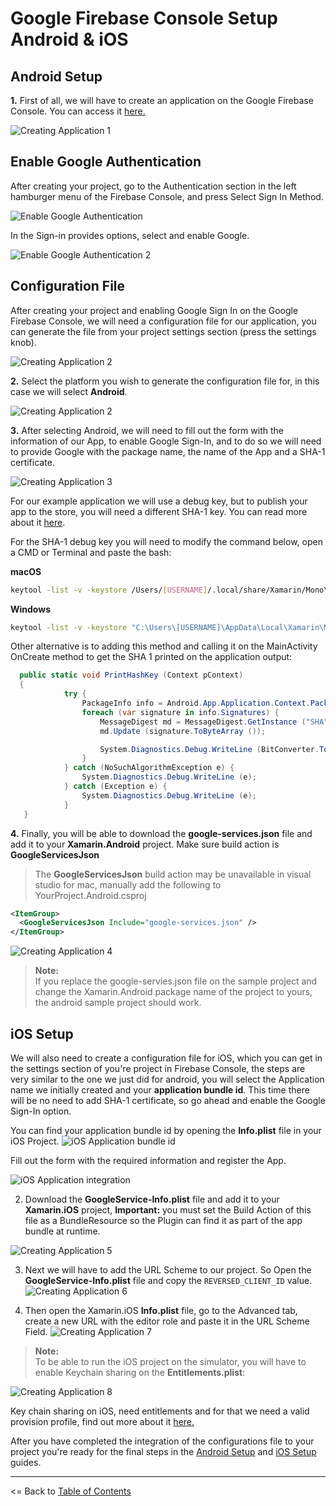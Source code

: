 # Google Firebase Console Setup Android & iOS
## Android Setup
**1.** First of all, we will have to create an application on the Google Firebase Console. You can access it [here.](https://console.firebase.google.com/)

![Creating Application 1](https://github.com/CrossGeeks/GoogleClientPlugin/blob/master/images/FirebaseConsoleCreateApp.PNG?raw=true)

## Enable Google Authentication
After creating your project, go to the Authentication section in the left hamburger menu of the Firebase Console, and press Select Sign In Method.

![Enable Google Authentication](https://github.com/CrossGeeks/GoogleClientPlugin/blob/master/images/FirebaseAuthSignInMethod.PNG?raw=true)


In the Sign-in provides options, select and enable Google.

![Enable Google Authentication 2](https://github.com/CrossGeeks/GoogleClientPlugin/blob/master/images/FirebaseConsoleEnableAuthGoogle.PNG?raw=true)

## Configuration File
After creating your project and enabling Google Sign In on the Google Firebase Console, we will need a configuration file for our application, you can generate the file from your project settings section (press the settings knob).

![Creating Application 2](https://github.com/CrossGeeks/GoogleClientPlugin/blob/master/images/FirebaseConsoleSettings.PNG?raw=true)

**2.** Select the platform you wish to generate the configuration file for, in this case we will select **Android**.

![Creating Application 2](https://github.com/CrossGeeks/GoogleClientPlugin/blob/master/images/FirebaseConsoleAddToPlatform.PNG?raw=true)

**3.** After selecting Android, we will need to fill out the form with the information of our App, to enable Google Sign-In, and to do so we will need to provide Google with the package name, the name of the App and a SHA-1 certificate.

![Creating Application 3](https://github.com/CrossGeeks/GoogleClientPlugin/blob/master/images/FirebaseConsoleAddToAndroid.PNG?raw=true)

For our example application we will use a debug key, but to publish your app to the store, you will need a different SHA-1 key. You can read more about it [here](https://docs.microsoft.com/en-us/xamarin/android/platform/maps-and-location/maps/obtaining-a-google-maps-api-key?tabs=vswin#Obtaining_your_Signing_Key_Fingerprint). 

For the SHA-1 debug key you will need to modify the command below, open a CMD or Terminal and paste the bash:

**macOS**
```bash
keytool -list -v -keystore /Users/[USERNAME]/.local/share/Xamarin/Mono\ for\ Android/debug.keystore -alias androiddebugkey -storepass android -keypass android
```

**Windows**

```bash
keytool -list -v -keystore "C:\Users\[USERNAME]\AppData\Local\Xamarin\Mono for Android\debug.keystore" -alias androiddebugkey -storepass android -keypass android

```
Other alternative is to adding this method and calling it on the MainActivity OnCreate method to get the SHA 1 printed on the application output:

```cs
  public static void PrintHashKey (Context pContext)
  {
            try {
                PackageInfo info = Android.App.Application.Context.PackageManager.GetPackageInfo (Android.App.Application.Context.PackageName, PackageInfoFlags.Signatures);
                foreach (var signature in info.Signatures) {
                    MessageDigest md = MessageDigest.GetInstance ("SHA");
                    md.Update (signature.ToByteArray ());

                    System.Diagnostics.Debug.WriteLine (BitConverter.ToString(md.Digest ()).Replace ("-", ":"));
                }
            } catch (NoSuchAlgorithmException e) {
                System.Diagnostics.Debug.WriteLine (e);
            } catch (Exception e) {
                System.Diagnostics.Debug.WriteLine (e);
            }
   }
```

**4.** Finally, you will be able to download the **google-services.json** file and add it to your **Xamarin.Android** project. Make sure build action is **GoogleServicesJson**

> The **GoogleServicesJson** build action may be unavailable in visual studio for mac, manually add the following to YourProject.Android.csproj
```xml
<ItemGroup>
  <GoogleServicesJson Include="google-services.json" />
</ItemGroup>
```

![Creating Application 4](https://github.com/CrossGeeks/GoogleClientPlugin/blob/master/images/ConfigurationFileAndroid.PNG?raw=true)


>**Note:**  
>If you replace the google-servies.json file on the sample project and change the Xamarin.Android package name of the project to yours, the android sample project should work.


## iOS Setup
We will also need to create a configuration file for iOS, which you can get in the settings section of you're project in Firebase Console, the steps are very similar to the one we just did for android, you will select the Application name we initially created and your **application bundle id**. This time there will be no need to add SHA-1 certificate, so go ahead and enable the Google Sign-In option.

You can find your application bundle id by opening the **Info.plist** file in your iOS Project.
![iOS Application bundle id](https://github.com/CrossGeeks/GoogleClientPlugin/blob/master/images/iOSInfoplistBundleID.PNG?raw=true)

Fill out the form with the required information and register the App.

![iOS Application integration](https://github.com/CrossGeeks/GoogleClientPlugin/blob/master/images/FirebaseConsoleAddToiOS.PNG?raw=true)


2. Download the **GoogleService-Info.plist** file and add it to your **Xamarin.iOS** project, **Important:** you must set the Build Action of this file as a BundleResource so the Plugin can find it as part of the app bundle at runtime.

![Creating Application 5](https://github.com/CrossGeeks/GoogleClientPlugin/blob/master/images/ConfigurationFileiOS.PNG?raw=true)

3. Next we will have to add the URL Scheme to our project. So Open the **GoogleService-Info.plist** file and copy the `REVERSED_CLIENT_ID` value.
![Creating Application 6](https://github.com/CrossGeeks/GoogleClientPlugin/blob/master/images/iOSReversedClientID.PNG?raw=true)

4. Then open the Xamarin.iOS **Info.plist** file, go to the Advanced tab, create a new URL with the editor role and paste it in the URL Scheme Field.
![Creating Application 7](https://github.com/CrossGeeks/GoogleClientPlugin/blob/master/images/iOSInfoplist.PNG?raw=true)


>**Note:**  
>To be able to run the iOS project on the simulator, you will have to enable Keychain sharing on the **Entitlements.plist**:

![Creating Application 8](https://github.com/CrossGeeks/GoogleClientPlugin/blob/master/images/Entitlementsplist.PNG?raw=true)

Key chain sharing on iOS, need entitlements and for that we need a valid provision profile, find out more about it [here.](https://developer.apple.com/library/content/documentation/IDEs/Conceptual/AppDistributionGuide/MaintainingProfiles/MaintainingProfiles.html)


After you have completed the integration of the configurations file to your project you're ready for the final steps in the [Android Setup](AndroidSetup.md) and [iOS Setup](iOSSetup.md) guides. 

----------
<= Back to [Table of Contents](../../README.md)

